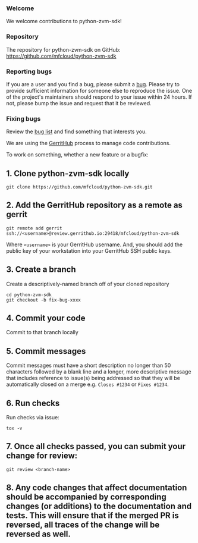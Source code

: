 ### Welcome

We welcome contributions to python-zvm-sdk!


### Repository
The repository for python-zvm-sdk on GitHub:  
https://github.com/mfcloud/python-zvm-sdk

### Reporting bugs
If you are a user and you find a bug, please submit a [bug](https://bugs.launchpad.net/python-zvm-sdk). Please try to provide sufficient information for someone else to reproduce the issue. One of the project's maintainers should respond to your issue within 24 hours. If not, please bump the issue and request that it be reviewed.

### Fixing bugs
Review the [bug list](https://bugs.launchpad.net/python-zvm-sdk) and find something that interests you.

We are using the [GerritHub](https://review.gerrithub.io/) process to manage code contributions.

To work on something, whether a new feature or a bugfix:
  ## 1. Clone python-zvm-sdk locally
  ```
  git clone https://github.com/mfcloud/python-zvm-sdk.git
  ```
  ## 2. Add the GerritHub repository as a remote as gerrit
  ```
  git remote add gerrit ssh://<username>@review.gerrithub.io:29418/mfcloud/python-zvm-sdk
  ```
  Where ```<username>``` is your GerritHub username.
  And, you should add the public key of your workstation into your GerritHub SSH public keys.
 ## 3. Create a branch
  Create a descriptively-named branch off of your cloned repository
  ```
  cd python-zvm-sdk
  git checkout -b fix-bug-xxxx
  ```
  ## 4. Commit your code
  Commit to that branch locally
  
  ## 5. Commit messages
  Commit messages must have a short description no longer than 50 characters followed by a blank line and a longer, more descriptive message that includes reference to issue(s) being addressed so that they will be automatically closed on a merge e.g. ```Closes #1234``` or ```Fixes #1234```.
 ## 6. Run checks
  
  Run checks via issue:
  ```
  tox -v
  ```
 ## 7. Once all checks passed, you can submit your change for review:
  ```
  git review <branch-name>
  ```
##  8. Any code changes that affect documentation should be accompanied by corresponding changes (or additions) to the documentation and tests. This will ensure that if the merged PR is reversed, all traces of the change will be reversed as well.
